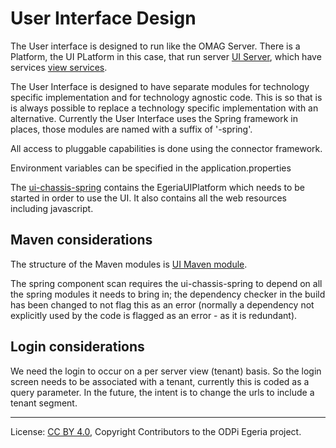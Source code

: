 <!-- SPDX-License-Identifier: CC-BY-4.0 -->
<!-- Copyright Contributors to the ODPi Egeria project. -->

# User Interface Design

The User interface is designed to run like the OMAG Server. There is a Platform, the UI PLatform in this case,
that run server [UI Server](../../ui-admin-services/docs/concepts/ui-server.md), which have services 
[view services](../../view-services).

The User Interface is designed to have separate modules for technology specific implementation and for 
technology agnostic code. This is so that is is always possible to replace a technology specific implementation with
an alternative. Currently the User Interface uses the Spring framework in places, those modules are named
with a suffix of '-spring'. 

All access to pluggable capabilities is done using the connector framework. 

Environment variables can be specified in the application.properties 

The [ui-chassis-spring](../../ui-chassis/ui-chassis-spring) contains the EgeriaUIPlatform which needs to be started in order to use the UI.
It also contains all the web resources including javascript.   
  

## Maven considerations
The structure of the Maven modules is [UI Maven module](UI-Maven-structure.png).

The spring component scan requires the ui-chassis-spring to depend on all the spring modules it needs to bring in;
the dependency checker in the build has been changed to not flag this as an error (normally a dependency not explicitly 
used by the code is flagged as an error - as it is redundant). 

## Login considerations

We need the login to occur on a per server view (tenant) basis. So the login screen needs to be associated with a
tenant, currently this is coded as a query parameter. In the future, the intent is to change the urls to include 
a tenant segment. 

----
License: [CC BY 4.0](https://creativecommons.org/licenses/by/4.0/),
Copyright Contributors to the ODPi Egeria project.